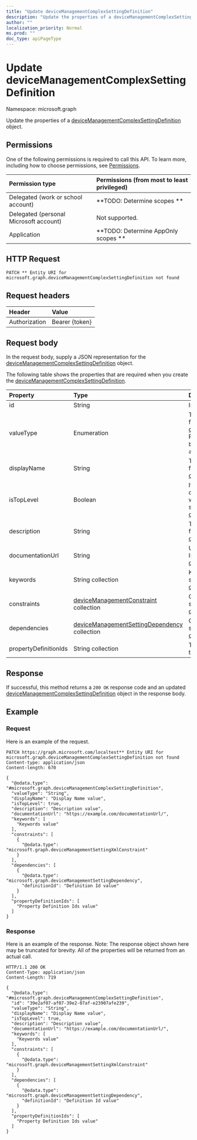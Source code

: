 ```yaml
---
title: "Update deviceManagementComplexSettingDefinition"
description: "Update the properties of a deviceManagementComplexSettingDefinition object."
author: ""
localization_priority: Normal
ms.prod: ""
doc_type: apiPageType
---
```


# Update deviceManagementComplexSettingDefinition

Namespace: microsoft.graph

Update the properties of a [deviceManagementComplexSettingDefinition](../resources/devicemanagementcomplexsettingdefinition.md) object.

## Permissions
One of the following permissions is required to call this API. To learn more, including how to choose permissions, see [Permissions](/concepts/permissions-reference.md).

|Permission type|Permissions (from most to least privileged)|
|:---|:---|
|Delegated (work or school account)|**TODO: Determine scopes **|
|Delegated (personal Microsoft account)|Not supported.|
|Application|**TODO: Determine AppOnly scopes **|

## HTTP Request
<!-- {
  "blockType": "ignored"
}
-->
``` http
PATCH ** Entity URI for microsoft.graph.deviceManagementComplexSettingDefinition not found
```

## Request headers
|Header|Value|
|:---|:---|
|Authorization|Bearer {token}|

## Request body
In the request body, supply a JSON representation for the [deviceManagementComplexSettingDefinition](../resources/devicemanagementcomplexsettingdefinition.md) object.

The following table shows the properties that are required when you create the [deviceManagementComplexSettingDefinition](../resources/devicemanagementcomplexsettingdefinition.md).

|Property|Type|Description|
|:---|:---|:---|
|id|String| Inherited from [entity](../resources/entity.md)|
|valueType|Enumeration|The data type of the value Inherited from [deviceManagementSettingDefinition](../resources/devicemanagementsettingdefinition.md). Possible values are: `integer`, `boolean`, `string`, `complex`, `collection`, `abstractComplex`.|
|displayName|String|The setting's display name Inherited from [deviceManagementSettingDefinition](../resources/devicemanagementsettingdefinition.md)|
|isTopLevel|Boolean|If the setting is top level, it can be configured without the need to be wrapped in a collection or complex setting Inherited from [deviceManagementSettingDefinition](../resources/devicemanagementsettingdefinition.md)|
|description|String|The setting's description Inherited from [deviceManagementSettingDefinition](../resources/devicemanagementsettingdefinition.md)|
|documentationUrl|String|Url to setting documentation Inherited from [deviceManagementSettingDefinition](../resources/devicemanagementsettingdefinition.md)|
|keywords|String collection|Keywords associated with the setting Inherited from [deviceManagementSettingDefinition](../resources/devicemanagementsettingdefinition.md)|
|constraints|[deviceManagementConstraint](../resources/devicemanagementconstraint.md) collection|Collection of constraints for the setting value Inherited from [deviceManagementSettingDefinition](../resources/devicemanagementsettingdefinition.md)|
|dependencies|[deviceManagementSettingDependency](../resources/devicemanagementsettingdependency.md) collection|Collection of dependencies on other settings Inherited from [deviceManagementSettingDefinition](../resources/devicemanagementsettingdefinition.md)|
|propertyDefinitionIds|String collection|The definitions of each property of the complex setting|



## Response
If successful, this method returns a `200 OK` response code and an updated [deviceManagementComplexSettingDefinition](../resources/devicemanagementcomplexsettingdefinition.md) object in the response body.

## Example

### Request
Here is an example of the request.
<!-- {
  "blockType": "request",
  "name": "update_devicemanagementcomplexsettingdefinition"
}
-->
``` http
PATCH https://graph.microsoft.com/localtest** Entity URI for microsoft.graph.deviceManagementComplexSettingDefinition not found
Content-type: application/json
Content-length: 670

{
  "@odata.type": "#microsoft.graph.deviceManagementComplexSettingDefinition",
  "valueType": "String",
  "displayName": "Display Name value",
  "isTopLevel": true,
  "description": "Description value",
  "documentationUrl": "https://example.com/documentationUrl/",
  "keywords": [
    "Keywords value"
  ],
  "constraints": [
    {
      "@odata.type": "microsoft.graph.deviceManagementSettingXmlConstraint"
    }
  ],
  "dependencies": [
    {
      "@odata.type": "microsoft.graph.deviceManagementSettingDependency",
      "definitionId": "Definition Id value"
    }
  ],
  "propertyDefinitionIds": [
    "Property Definition Ids value"
  ]
}
```

### Response
Here is an example of the response. Note: The response object shown here may be truncated for brevity. All of the properties will be returned from an actual call.
<!-- {
  "blockType": "response",
  "truncated": true
}
-->
``` http
HTTP/1.1 200 OK
Content-Type: application/json
Content-Length: 719

{
  "@odata.type": "#microsoft.graph.deviceManagementComplexSettingDefinition",
  "id": "39e2af07-af07-39e2-07af-e23907afe239",
  "valueType": "String",
  "displayName": "Display Name value",
  "isTopLevel": true,
  "description": "Description value",
  "documentationUrl": "https://example.com/documentationUrl/",
  "keywords": [
    "Keywords value"
  ],
  "constraints": [
    {
      "@odata.type": "microsoft.graph.deviceManagementSettingXmlConstraint"
    }
  ],
  "dependencies": [
    {
      "@odata.type": "microsoft.graph.deviceManagementSettingDependency",
      "definitionId": "Definition Id value"
    }
  ],
  "propertyDefinitionIds": [
    "Property Definition Ids value"
  ]
}
```

